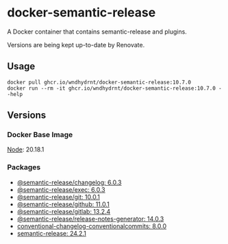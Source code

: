 # docker-semantic-release

A Docker container that contains semantic-release and plugins.

Versions are being kept up-to-date by Renovate.

## Usage

```shell
docker pull ghcr.io/wndhydrnt/docker-semantic-release:10.7.0
docker run --rm -it ghcr.io/wndhydrnt/docker-semantic-release:10.7.0 --help
```

## Versions

### Docker Base Image

[Node](https://hub.docker.com/_/node): 20.18.1

### Packages

- [@semantic-release/changelog: 6.0.3](https://www.npmjs.com/package/@semantic-release/changelog/v/6.0.3)
- [@semantic-release/exec: 6.0.3](https://www.npmjs.com/package/@semantic-release/exec/v/6.0.3)
- [@semantic-release/git: 10.0.1](https://www.npmjs.com/package/@semantic-release/git/v/10.0.1)
- [@semantic-release/github: 11.0.1](https://www.npmjs.com/package/@semantic-release/github/v/11.0.1)
- [@semantic-release/gitlab: 13.2.4](https://www.npmjs.com/package/@semantic-release/gitlab/v/13.2.4)
- [@semantic-release/release-notes-generator: 14.0.3](https://www.npmjs.com/package/@semantic-release/release-notes-generator/v/14.0.3)
- [conventional-changelog-conventionalcommits: 8.0.0](https://www.npmjs.com/package/conventional-changelog-conventionalcommits/v/8.0.0)
- [semantic-release: 24.2.1](https://www.npmjs.com/package/semantic-release/v/24.2.1)
